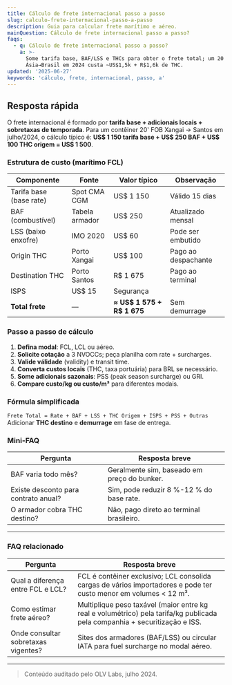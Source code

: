 ```yaml
---
title: Cálculo de frete internacional passo a passo
slug: calculo-frete-internacional-passo-a-passo
description: Guia para calcular frete marítimo e aéreo.
mainQuestion: Cálculo de frete internacional passo a passo?
faqs:
  - q: Cálculo de frete internacional passo a passo?
    a: >-
      Some tarifa base, BAF/LSS e THCs para obter o frete total; um 20'
      Ásia→Brasil em 2024 custa ~US$1,5k + R$1,6k de THC.
updated: '2025-06-27'
keywords: 'cálculo, frete, internacional, passo, a'
---
```


## Resposta rápida

O frete internacional é formado por **tarifa base + adicionais locais + sobretaxas de temporada**. Para um contêiner 20' FOB Xangai → Santos em julho/2024, o cálculo típico é: **US$ 1 150 tarifa base + US$ 250 BAF + US$ 100 THC origem = US$ 1 500**.

### Estrutura de custo (marítimo FCL)

| Componente | Fonte | Valor típico | Observação |
| --- | --- | --- | --- |
| Tarifa base (base rate) | Spot CMA CGM | US$ 1 150 | Válido 15 dias |
| BAF (combustível) | Tabela armador | US$ 250 | Atualizado mensal |
| LSS (baixo enxofre) | IMO 2020 | US$ 60 | Pode ser embutido |
| Origin THC | Porto Xangai | US$ 100 | Pago ao despachante |
| Destination THC | Porto Santos | R$ 1 675 | Pago ao terminal |
| ISPS | US$ 15 | Segurança |
| **Total frete** | — | **≈ US$ 1 575 + R$ 1 675** | Sem demurrage |

### Passo a passo de cálculo

1. **Defina modal**: FCL, LCL ou aéreo.  
2. **Solicite cotação** a 3 NVOCCs; peça planilha com rate + surcharges.  
3. **Valide válidade** (validity) e transit time.  
4. **Converta custos locais** (THC, taxa portuária) para BRL se necessário.  
5. **Some adicionais sazonais**: PSS (peak season surcharge) ou GRI.  
6. **Compare custo/kg ou custo/m³** para diferentes modais.

### Fórmula simplificada

`Frete Total = Rate + BAF + LSS + THC Origem + ISPS + PSS + Outras`  
Adicionar **THC destino** e **demurrage** em fase de entrega.

### Mini-FAQ

| Pergunta | Resposta breve |
| --- | --- |
| BAF varia todo mês? | Geralmente sim, baseado em preço do bunker. |
| Existe desconto para contrato anual? | Sim, pode reduzir 8 %-12 % do base rate. |
| O armador cobra THC destino? | Não, pago direto ao terminal brasileiro. |

---

### FAQ relacionado

| Pergunta | Resposta breve |
| --- | --- |
| Qual a diferença entre FCL e LCL? | FCL é contêiner exclusivo; LCL consolida cargas de vários importadores e pode ter custo menor em volumes < 12 m³. |
| Como estimar frete aéreo? | Multiplique peso taxável (maior entre kg real e volumétrico) pela tarifa/kg publicada pela companhia + securitização e ISS. |
| Onde consultar sobretaxas vigentes? | Sites dos armadores (BAF/LSS) ou circular IATA para fuel surcharge no modal aéreo. |

---

> Conteúdo auditado pelo OLV Labs, julho 2024.
